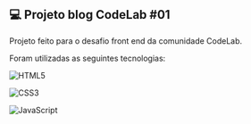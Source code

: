 ## 💻  Projeto blog CodeLab #01

Projeto feito para o desafio front end da comunidade CodeLab.

Foram utilizadas as seguintes tecnologias:

![HTML5](https://img.shields.io/badge/HTML5-E34F26?style=for-the-badge&logo=html5&logoColor=white)
          
![CSS3](https://img.shields.io/badge/CSS3-1572B6?style=for-the-badge&logo=css3&logoColor=white)

![JavaScript](https://img.shields.io/badge/JavaScript-F7DF1E?style=for-the-badge&logo=javascript&logoColor=black)
